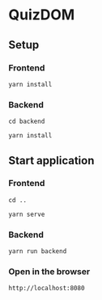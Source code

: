 # QuizDOM

## Setup

### Frontend 
```
yarn install
```

### Backend
```
cd backend
```

```
yarn install
```

## Start application

### Frontend
```
cd ..
```
```
yarn serve
```

### Backend
```
yarn run backend
```

### Open in the browser
```
http://localhost:8080
```
